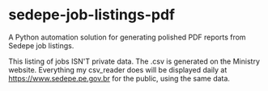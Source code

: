 # sedepe-job-listings-pdf
A Python automation solution for generating polished PDF reports from Sedepe job listings.

This listing of jobs ISN'T private data. The .csv is generated on the Ministry website. Everything my csv_reader does will be displayed daily at https://www.sedepe.pe.gov.br for the public, using the same data.
